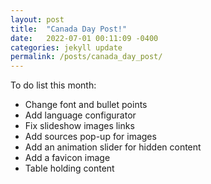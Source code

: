 ```yaml
---
layout: post
title:  "Canada Day Post!"
date:   2022-07-01 00:11:09 -0400
categories: jekyll update
permalink: /posts/canada_day_post/
---
```

To do list this month:

- Change font and bullet points
- Add language configurator
- Fix slideshow images links
- Add sources pop-up for images
- Add an animation slider for hidden content
- Add a favicon image
- Table holding content